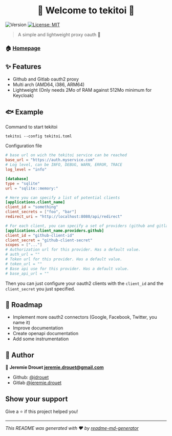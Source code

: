 <h1 align="center">👋 Welcome to tekitoi 🦀 </h1>
<p>
  <img alt="Version" src="https://img.shields.io/badge/version-0.1.0-blue.svg?cacheSeconds=2592000" />
  <a href="#" target="_blank">
    <img alt="License: MIT" src="https://img.shields.io/badge/License-MIT-yellow.svg" />
  </a>
</p>

> A simple and lightweight proxy oauth 🦀

### 🏠 [Homepage](https://github.com/jdrouet/tekitoi)

## ✨ Features

- Github and Gitlab oauth2 proxy
- Multi arch (AMD64, i386, ARM64)
- Lightweight (Only needs 2Mo of RAM against 512Mo minimum for Keycloak)

## 🐟 Example

Command to start tekitoi

`tekitoi --config tekitoi.toml`

Configuration file

```toml
# base url on wich the tekitoi service can be reached
base_url = "https://auth.myservice.com"
# Log level, can be INFO, DEBUG, WARN, ERROR, TRACE
log_level = "info"

[database]
type = "sqlite"
url = "sqlite::memory:"

# Here you can specify a list of potential clients
[applications.client_name]
client_id = "something"
client_secrets = ["foo", "bar"]
redirect_uri = "http://localhost:8080/api/redirect"

# For each client, you can specify a set of providers (github and gitlab for now).
[applications.client_name.providers.github]
client_id = "github-client-id"
client_secret = "github-client-secret"
scopes = ["..."]
# Authorization url for this provider. Has a default value.
# auth_url = ""
# Token url for this provider. Has a default value.
# token_url = ""
# Base api use for this provider. Has a default value.
# base_api_url = ""
```

Then you can just configure your oauth2 clients with the `client_id` and the `client_secret` you just specified.

## 🐾 Roadmap

- Implement more oauth2 connectors (Google, Facebook, Twitter, you name it)
- Improve documentation
- Create openapi documentation
- Add some instrumentation

## 👤 Author

👤 **Jeremie Drouet <jeremie.drouet@gmail.com>**

- Github: [@jdrouet](https://github.com/jdrouet)
- Gitlab [@jeremie.drouet](https://gitlab.com/jeremie.drouet)

## Show your support

Give a ⭐️ if this project helped you!

---

_This README was generated with ❤️ by [readme-md-generator](https://github.com/kefranabg/readme-md-generator)_
